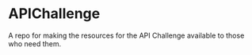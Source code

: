 # APIChallenge
A repo for making the resources for the API Challenge available to those who need them.
